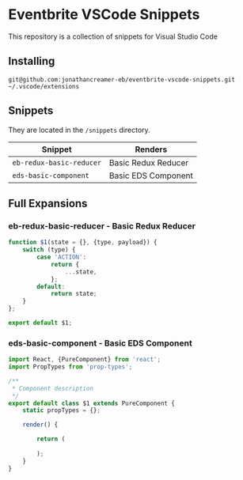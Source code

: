 # Eventbrite VSCode Snippets
This repository is a collection of snippets for Visual Studio Code

## Installing
```
git@github.com:jonathancreamer-eb/eventbrite-vscode-snippets.git ~/.vscode/extensions
```

## Snippets
They are located in the `/snippets` directory.

| Snippet | Renders                               |
| ------- | ------------------------------------- |
| `eb-redux-basic-reducer`   | Basic Redux Reducer|
| `eds-basic-component`      | Basic EDS Component|

## Full Expansions

### eb-redux-basic-reducer - Basic Redux Reducer

```javascript
function $1(state = {}, {type, payload}) {
    switch (type) {
        case 'ACTION':
            return {
                ...state,
            };
        default:
            return state;
    }
};

export default $1;
```

### eds-basic-component - Basic EDS Component

```javascript
import React, {PureComponent} from 'react';
import PropTypes from 'prop-types';

/**
 * Component description
 */
export default class $1 extends PureComponent {
    static propTypes = {};

    render() {

        return (
            
        );
    }
}
```